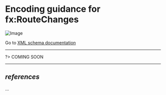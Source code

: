 # Encoding guidance for fx:RouteChanges

![Image](https://www.fixm.aero/releases/FIXM-4.3.0/doc/logical_model_documentation/EARoot/EA1/EA2/EA9/EA1/EA363.png)

Go to [XML schema documentation](https://www.fixm.aero/releases/FIXM-4.3.0/doc/schema_documentation/Fixm_RouteChangeType.html)

---

?> COMING SOON

---

## *references*

...
